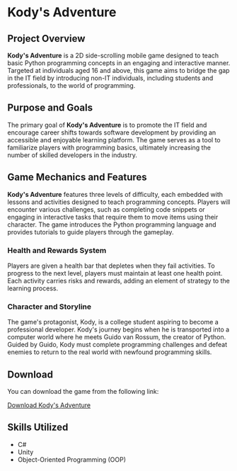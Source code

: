# Kody's Adventure

## Project Overview

**Kody's Adventure** is a 2D side-scrolling mobile game designed to teach basic Python programming concepts in an engaging and interactive manner. Targeted at individuals aged 16 and above, this game aims to bridge the gap in the IT field by introducing non-IT individuals, including students and professionals, to the world of programming.

## Purpose and Goals

The primary goal of **Kody's Adventure** is to promote the IT field and encourage career shifts towards software development by providing an accessible and enjoyable learning platform. The game serves as a tool to familiarize players with programming basics, ultimately increasing the number of skilled developers in the industry.

## Game Mechanics and Features

**Kody's Adventure** features three levels of difficulty, each embedded with lessons and activities designed to teach programming concepts. Players will encounter various challenges, such as completing code snippets or engaging in interactive tasks that require them to move items using their character. The game introduces the Python programming language and provides tutorials to guide players through the gameplay.

### Health and Rewards System

Players are given a health bar that depletes when they fail activities. To progress to the next level, players must maintain at least one health point. Each activity carries risks and rewards, adding an element of strategy to the learning process.

### Character and Storyline

The game's protagonist, Kody, is a college student aspiring to become a professional developer. Kody's journey begins when he is transported into a computer world where he meets Guido van Rossum, the creator of Python. Guided by Guido, Kody must complete programming challenges and defeat enemies to return to the real world with newfound programming skills.

## Download

You can download the game from the following link:

[Download Kody's Adventure](https://mega.nz/file/luYB0LSJ#6gzzEFbbew4PBblpc2VvXYNZmOUfqFhOGFJUqUa5-Mo)

## Skills Utilized

- C#
- Unity
- Object-Oriented Programming (OOP)
